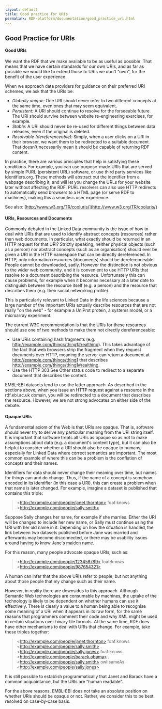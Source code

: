 ```yaml
---
layout: default
title: Good practice for URIs
permalink: RDF-platform/documentation/good_practice_uri.html
---
```

## Good Practice for URIs
#### Good URIs
We want the RDF that we make available to be as useful as possible. That means that we have certain standards for our own URIs, and as far as possible we would like to extend those to URIs we don't "own", for the benefit of the user experience.

When we approach data providers for guidance on their preferred URI schemes, we ask that the URIs be:

* *Globally unique:* One URI should never refer to two different concepts at the same time, even ones that may seem equivalent.
* *Persistent:* A URI should continue to resolve for the forseeable future. The URI should survive between website re-engineering exercises, for example.
* *Stable:* A URI should never be re-used for different things between data releases, even if the original is deleted.
* *Resolvable (dereferenceable):* Simply, when a user clicks on a URI in their browser, we want them to be redirected to a suitable document. That doesn't necessarily mean it should be capable of returning RDF content.

In practice, there are various principles that help in satisfying these conditions. For example, you can use purpose-made URIs that are served by simple PURL (persistent URL) software, or use third party services like identifiers.org. These methods will abstract out the identifier from a webpage describing it, and will let you change the URLs for your website later without affecting the RDF. PURL resolvers can also use HTTP redirects to automatically send browsers to a HTML page (or serve RDF to machines), making this a seamless user experience.

See also: [http://www.w3.org/TR/cooluris/](http://www.w3.org/TR/cooluris/)

#### URIs, Resources and Documents
Commonly debated in the Linked Data community is the issue of how to deal with URIs that are used to identify abstract concepts (resources) rather than web documents. In particular, what exactly should be returned in an HTTP request for that URI? Strictly speaking, neither physical objects (such as a person) nor abstract concepts (such as an organisation) should ever be given a URI in the HTTP namespace that can be directly dereferenced. In HTTP, only information resources (documents) should be dereferenceable. People cannot be downloaded, sadly. However the distinction is not obvious to the wider web community, and it is convenient to use HTTP URIs that resolve to a document describing the resource. Unfortunately this can cause problems, for example when it becomes necessary at a later date to distinguish between the resource itself (e.g. a person) and the resource that describes them (e.g. their social networking profile).

This is particularly relevant to Linked Data in the life sciences because a large number of the important URIs actually describe resources that are not really "on the web" - for example a UniProt protein, a systems model, or a microarray experiment.

The current W3C recommendation is that the URIs for these resources should use one of two methods to make them not directly dereferenceable:

* Use URIs containing hash fragments (e.g. http://example.com/things/thing1#realthing). This takes advantage of the fact that web browsers strip the fragment when they request documents over HTTP, meaning the server can return a document at http://example.com/things/thing1 that describes http://example.com/things/thing1#realthing.
* Use the HTTP 303 See Other status code to redirect to a separate document that describes the content.

EMBL-EBI datasets tend to use the latter approach. As described in the sections above, when you issue an HTTP request against a resource in the rdf.ebi.ac.uk domain, you will be redirected to a document that describes the resource. However, we are not strong advocates on either side of the debate.

#### Opaque URIs
A fundamental axiom of the Web is that URIs are opaque. That is, software should never try to derive any particular meaning from the URI string itself. It is important that software treats all URIs as opaque so as not to make assumptions about data (e.g. a document's content type), but it can also be helpful to consider whether a URI should also be opaque to humans, especially for Linked Data where correct semantics are important. The most common example of where this can be a problem is the conflation of concepts and their names.

Identifiers for data should never change their meaning over time, but names for things can and do change. Thus, if the name of a concept is somehow encoded in its identifier (in this case a URI), this can create a problem when that name is later changed. For example, imagine a dataset is published that contains this triple:

> &#60;http://example.com/people/janet.thornton> foaf:knows &#60;http://example.com/people/sally.smith>

Suppose Sally changes her name, for example if she marries. Either the URI will be changed to include her new name, or Sally must continue using the URI with her old name in it. Depending on how the situation is handled, the link between two datasets published before Jane was married and afterwards may become disconnected, or there may be usability issues around having to know Jane's maiden name.

For this reason, many people advocate opaque URIs, such as:

> &#60;http://example.com/people/123456789> foaf:knows &#60;http://example.com/people/987654321>

A human can infer that the above URIs refer to people, but not anything about those people that my change such as their name.

However, in reality there are downsides to this approach. Although Semantic Web technologies are consumable by machines, the uptake of the technology is likely to be dependent on whether humans can use it effectively. There is clearly a value to a human being able to recognise some meaning of a URI when it appears in its raw form, for the same reasons that programmers comment their code and why XML might be used in certain situations over binary file formats. At the same time, RDF does have other mechanisms to deal with URIs that change. For example, take these triples together:


> &#60;http://example.com/people/janet.thornton> foaf:knows &#60;http://example.com/people/sally.smith> .
> &#60;http://example.com/people/sally.jones> foaf:knows &#60;http://example.com/people/barack.obama> .
> &#60;http://example.com/people/sally.smith> owl:sameAs &#60;http://example.com/people/sally.jones>


It is still possible to establish programmatically that Janet and Barack have a common acquaintance, but the URIs are "human readable".

For the above reasons, EMBL-EBI does not take an absolute position on whether URIs should be opaque or not. Rather, we consider this to be best resolved on case-by-case basis.
